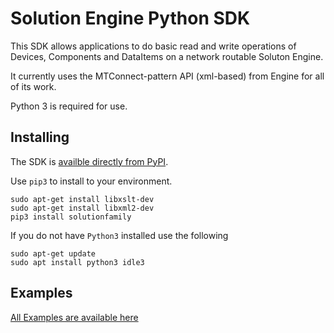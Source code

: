 # Solution Engine Python SDK

This SDK allows applications to do basic read and write operations of Devices, Components and DataItems on a network routable Soluton Engine.

It currently uses the MTConnect-pattern API (xml-based) from Engine for all of its work.

Python 3 is required for use.

## Installing

The SDK is [availble directly from PyPI](https://pypi.org/project/solutionfamily/).

Use `pip3` to install to your environment.

```
sudo apt-get install libxslt-dev
sudo apt-get install libxml2-dev
pip3 install solutionfamily
```

If you do not have `Python3` installed use the following

```
sudo apt-get update
sudo apt install python3 idle3
```
## Examples

[All Examples are available here](examples/readme.md)
